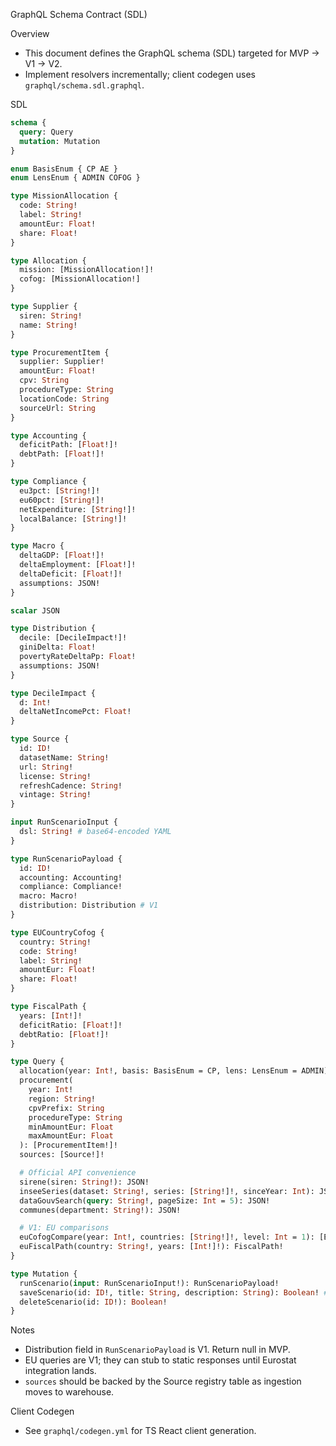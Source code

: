 GraphQL Schema Contract (SDL)

Overview

- This document defines the GraphQL schema (SDL) targeted for MVP → V1 → V2.
- Implement resolvers incrementally; client codegen uses `graphql/schema.sdl.graphql`.

SDL

```graphql
schema {
  query: Query
  mutation: Mutation
}

enum BasisEnum { CP AE }
enum LensEnum { ADMIN COFOG }

type MissionAllocation {
  code: String!
  label: String!
  amountEur: Float!
  share: Float!
}

type Allocation {
  mission: [MissionAllocation!]!
  cofog: [MissionAllocation!]
}

type Supplier {
  siren: String!
  name: String!
}

type ProcurementItem {
  supplier: Supplier!
  amountEur: Float!
  cpv: String
  procedureType: String
  locationCode: String
  sourceUrl: String
}

type Accounting {
  deficitPath: [Float!]!
  debtPath: [Float!]!
}

type Compliance {
  eu3pct: [String!]!
  eu60pct: [String!]!
  netExpenditure: [String!]!
  localBalance: [String!]!
}

type Macro {
  deltaGDP: [Float!]!
  deltaEmployment: [Float!]!
  deltaDeficit: [Float!]!
  assumptions: JSON!
}

scalar JSON

type Distribution {
  decile: [DecileImpact!]!
  giniDelta: Float!
  povertyRateDeltaPp: Float!
  assumptions: JSON!
}

type DecileImpact {
  d: Int!
  deltaNetIncomePct: Float!
}

type Source {
  id: ID!
  datasetName: String!
  url: String!
  license: String!
  refreshCadence: String!
  vintage: String!
}

input RunScenarioInput {
  dsl: String! # base64-encoded YAML
}

type RunScenarioPayload {
  id: ID!
  accounting: Accounting!
  compliance: Compliance!
  macro: Macro!
  distribution: Distribution # V1
}

type EUCountryCofog {
  country: String!
  code: String!
  label: String!
  amountEur: Float!
  share: Float!
}

type FiscalPath {
  years: [Int!]!
  deficitRatio: [Float!]!
  debtRatio: [Float!]!
}

type Query {
  allocation(year: Int!, basis: BasisEnum = CP, lens: LensEnum = ADMIN): Allocation!
  procurement(
    year: Int!
    region: String!
    cpvPrefix: String
    procedureType: String
    minAmountEur: Float
    maxAmountEur: Float
  ): [ProcurementItem!]!
  sources: [Source!]!

  # Official API convenience
  sirene(siren: String!): JSON!
  inseeSeries(dataset: String!, series: [String!]!, sinceYear: Int): JSON!
  dataGouvSearch(query: String!, pageSize: Int = 5): JSON!
  communes(department: String!): JSON!

  # V1: EU comparisons
  euCofogCompare(year: Int!, countries: [String!]!, level: Int = 1): [EUCountryCofog!]!
  euFiscalPath(country: String!, years: [Int!]!): FiscalPath!
}

type Mutation {
  runScenario(input: RunScenarioInput!): RunScenarioPayload!
  saveScenario(id: ID!, title: String, description: String): Boolean! # persist permalink
  deleteScenario(id: ID!): Boolean!
}
```

Notes

- Distribution field in `RunScenarioPayload` is V1. Return null in MVP.
- EU queries are V1; they can stub to static responses until Eurostat integration lands.
- `sources` should be backed by the Source registry table as ingestion moves to warehouse.

Client Codegen

- See `graphql/codegen.yml` for TS React client generation.
